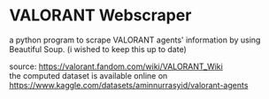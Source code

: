 # VALORANT Webscraper
a python program to scrape VALORANT agents' information by using Beautiful Soup. (i wished to keep this up to date)

source: https://valorant.fandom.com/wiki/VALORANT_Wiki <br/>
the computed dataset is available online on https://www.kaggle.com/datasets/aminnurrasyid/valorant-agents
